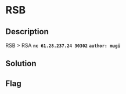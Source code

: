 # RSB
## Description

RSB > RSA
**`nc 61.28.237.24 30302`**
**`author: mugi`**

## Solution

## Flag